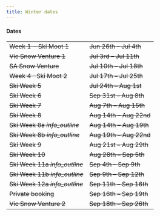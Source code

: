 ```yaml
---
title: Winter dates
---
```

<h4 class='dates-title'>Dates</h4>
<div class='dates-container'>
  <table class='dates'>
    <tr style="text-decoration: line-through"><td>Week 1 - Ski Moot 1</td><td>Jun 26th – Jul 4th</td></tr>
    <tr style="text-decoration: line-through"><td>Vic Snow Venture 1</td><td>Jul 3rd – Jul 11th</td></tr>
    <tr style="text-decoration: line-through"><td>SA Snow Venture</td><td>Jul 10th – Jul 18th</td></tr>
    <tr style="text-decoration: line-through"><td>Week 4 -Ski Moot 2</td><td>Jul 17th – Jul 25th</td></tr>
    <tr style="text-decoration: line-through"><td>Ski Week 5</td><td>Jul 24th – Aug 1st</td></tr>
    <tr style="text-decoration: line-through"><td>Ski Week 6</td><td>Sep 31st – Aug 8th</td></tr>
    <tr style="text-decoration: line-through"><td>Ski Week 7</td><td>Aug 7th – Aug 15th</td></tr>
    <tr style="text-decoration: line-through"><td>Ski Week 8</td><td>Aug 14th – Aug 22nd</td></tr>
    <tr style="text-decoration: line-through"><td>Ski Week 8a <i class='material-icons' title='Join us for a half week, or book for the whole week.'>info_outline</i></td><td>Aug 14th – Aug 19th</td></tr>
    <tr style="text-decoration: line-through"><td>Ski Week 8b <i class='material-icons' title='Join us for a half week, or book for the whole week.'>info_outline</i></td><td>Aug 19th – Aug 22nd</td></tr>
    <tr style="text-decoration: line-through"><td>Ski Week 9</td><td>Aug 21st – Aug 29th</td></tr>
    <tr style="text-decoration: line-through"><td>Ski Week 10</td><td>Aug 28th – Sep 5th</td></tr>
    <tr style="text-decoration: line-through"><td>Ski Week 11a <i class='material-icons' title='Join us for a half week, or book for the whole week.'>info_outline</i></td><td>Sep 4th – Sep 9th</td></tr>
    <tr style="text-decoration: line-through"><td>Ski Week 11b <i class='material-icons' title='Join us for a half week, or book for the whole week.'>info_outline</i></td><td>Sep 9th – Sep 12th</td></tr>
    <tr style="text-decoration: line-through"><td>Ski Week 12a <i class='material-icons' title='Join us for a half week, or book for the whole week.'>info_outline</i></td><td>Sep 11th – Sep 16th</td></tr>
    <tr style="text-decoration: line-through"><td>Private booking</td><td>Sep 16th – Sep 19th</td></tr>
    <tr style="text-decoration: line-through"><td>Vic Snow Venture 2</td><td>Sep 18th – Sep 26th</td></tr>
  </table>
</div>
